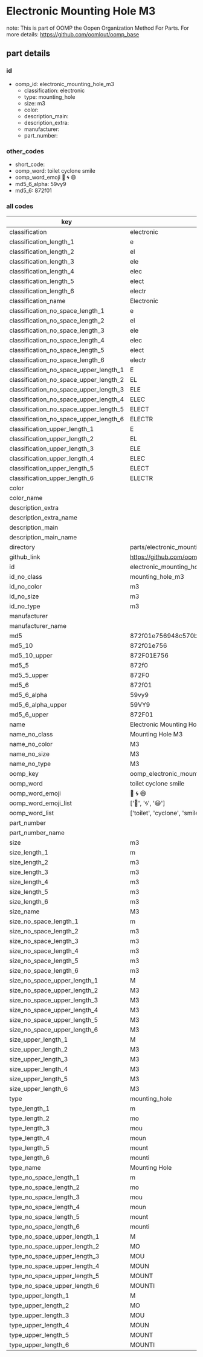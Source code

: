 # Electronic Mounting Hole M3  

note: This is part of OOMP the Oopen Organization Method For Parts. For more details: https://github.com/oomlout/oomp_base

##  part details





### id
* oomp_id: electronic_mounting_hole_m3
  * classification: electronic
  * type: mounting_hole
  * size: m3
  * color: 
  * description_main: 
  * description_extra: 
  * manufacturer: 
  * part_number: 

### other_codes
* short_code: 
* oomp_word: toilet cyclone smile
* oomp_word_emoji :toilet: :cyclone: :smile:
* md5_6_alpha: 59vy9
* md5_6: 872f01

### all codes 
| key | value |  
| --- | --- |  
| classification | electronic |  
| classification_length_1 | e |  
| classification_length_2 | el |  
| classification_length_3 | ele |  
| classification_length_4 | elec |  
| classification_length_5 | elect |  
| classification_length_6 | electr |  
| classification_name | Electronic |  
| classification_no_space_length_1 | e |  
| classification_no_space_length_2 | el |  
| classification_no_space_length_3 | ele |  
| classification_no_space_length_4 | elec |  
| classification_no_space_length_5 | elect |  
| classification_no_space_length_6 | electr |  
| classification_no_space_upper_length_1 | E |  
| classification_no_space_upper_length_2 | EL |  
| classification_no_space_upper_length_3 | ELE |  
| classification_no_space_upper_length_4 | ELEC |  
| classification_no_space_upper_length_5 | ELECT |  
| classification_no_space_upper_length_6 | ELECTR |  
| classification_upper_length_1 | E |  
| classification_upper_length_2 | EL |  
| classification_upper_length_3 | ELE |  
| classification_upper_length_4 | ELEC |  
| classification_upper_length_5 | ELECT |  
| classification_upper_length_6 | ELECTR |  
| color |  |  
| color_name |  |  
| description_extra |  |  
| description_extra_name |  |  
| description_main |  |  
| description_main_name |  |  
| directory | parts/electronic_mounting_hole_m3 |  
| github_link | https://github.com/oomlout/oomlout_oomp_part_src/tree/main/parts/electronic_mounting_hole_m3 |  
| id | electronic_mounting_hole_m3 |  
| id_no_class | mounting_hole_m3 |  
| id_no_color | m3 |  
| id_no_size | m3 |  
| id_no_type | m3 |  
| manufacturer |  |  
| manufacturer_name |  |  
| md5 | 872f01e756948c570b070f1966ea2f26 |  
| md5_10 | 872f01e756 |  
| md5_10_upper | 872F01E756 |  
| md5_5 | 872f0 |  
| md5_5_upper | 872F0 |  
| md5_6 | 872f01 |  
| md5_6_alpha | 59vy9 |  
| md5_6_alpha_upper | 59VY9 |  
| md5_6_upper | 872F01 |  
| name | Electronic Mounting Hole M3 |  
| name_no_class | Mounting Hole M3 |  
| name_no_color | M3 |  
| name_no_size | M3 |  
| name_no_type | M3 |  
| oomp_key | oomp_electronic_mounting_hole_m3 |  
| oomp_word | toilet cyclone smile |  
| oomp_word_emoji | :toilet: :cyclone: :smile: |  
| oomp_word_emoji_list | [':toilet:', ':cyclone:', ':smile:'] |  
| oomp_word_list | ['toilet', 'cyclone', 'smile'] |  
| part_number |  |  
| part_number_name |  |  
| size | m3 |  
| size_length_1 | m |  
| size_length_2 | m3 |  
| size_length_3 | m3 |  
| size_length_4 | m3 |  
| size_length_5 | m3 |  
| size_length_6 | m3 |  
| size_name | M3 |  
| size_no_space_length_1 | m |  
| size_no_space_length_2 | m3 |  
| size_no_space_length_3 | m3 |  
| size_no_space_length_4 | m3 |  
| size_no_space_length_5 | m3 |  
| size_no_space_length_6 | m3 |  
| size_no_space_upper_length_1 | M |  
| size_no_space_upper_length_2 | M3 |  
| size_no_space_upper_length_3 | M3 |  
| size_no_space_upper_length_4 | M3 |  
| size_no_space_upper_length_5 | M3 |  
| size_no_space_upper_length_6 | M3 |  
| size_upper_length_1 | M |  
| size_upper_length_2 | M3 |  
| size_upper_length_3 | M3 |  
| size_upper_length_4 | M3 |  
| size_upper_length_5 | M3 |  
| size_upper_length_6 | M3 |  
| type | mounting_hole |  
| type_length_1 | m |  
| type_length_2 | mo |  
| type_length_3 | mou |  
| type_length_4 | moun |  
| type_length_5 | mount |  
| type_length_6 | mounti |  
| type_name | Mounting Hole |  
| type_no_space_length_1 | m |  
| type_no_space_length_2 | mo |  
| type_no_space_length_3 | mou |  
| type_no_space_length_4 | moun |  
| type_no_space_length_5 | mount |  
| type_no_space_length_6 | mounti |  
| type_no_space_upper_length_1 | M |  
| type_no_space_upper_length_2 | MO |  
| type_no_space_upper_length_3 | MOU |  
| type_no_space_upper_length_4 | MOUN |  
| type_no_space_upper_length_5 | MOUNT |  
| type_no_space_upper_length_6 | MOUNTI |  
| type_upper_length_1 | M |  
| type_upper_length_2 | MO |  
| type_upper_length_3 | MOU |  
| type_upper_length_4 | MOUN |  
| type_upper_length_5 | MOUNT |  
| type_upper_length_6 | MOUNTI |  
